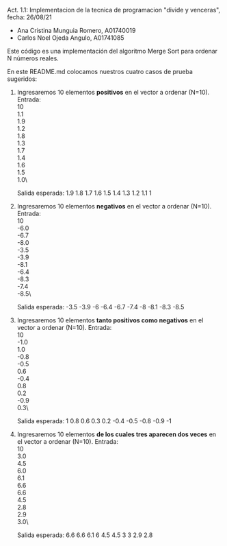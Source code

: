 Act. 1.1: Implementacion de la tecnica de programacion "divide y venceras", fecha: 26/08/21
- Ana Cristina Munguia Romero, A01740019
- Carlos Noel Ojeda Angulo, A01741085


Este código es una implementación del algoritmo Merge Sort para ordenar N números reales.

En este README.md colocamos nuestros cuatro casos de prueba sugeridos:

1. Ingresaremos 10 elementos **positivos** en el vector a ordenar (N=10). Entrada:\
    10\
    1.1\
    1.9\
    1.2\
    1.8\
    1.3\
    1.7\
    1.4\
    1.6\
    1.5\
    1.0\
    
    Salida esperada: 1.9 1.8 1.7 1.6 1.5 1.4 1.3 1.2 1.1 1
    
2. Ingresaremos 10 elementos **negativos** en el vector a ordenar (N=10). Entrada:\
    10\
    -6.0\
    -6.7\
    -8.0\
    -3.5\
    -3.9\
    -8.1\
    -6.4\
    -8.3\
    -7.4\
    -8.5\

    Salida esperada: -3.5 -3.9 -6 -6.4 -6.7 -7.4 -8 -8.1 -8.3 -8.5

3. Ingresaremos 10 elementos **tanto positivos como negativos** en el vector a ordenar (N=10). Entrada:\
    10\
    -1.0\
    1.0\
    -0.8\
    -0.5\
    0.6\
    -0.4\
    0.8\
    0.2\
    -0.9\
    0.3\
    
    Salida esperada: 1 0.8 0.6 0.3 0.2 -0.4 -0.5 -0.8 -0.9 -1

4. Ingresaremos 10 elementos **de los cuales tres aparecen dos veces** en el vector a ordenar (N=10). Entrada:\
    10\
    3.0\
    4.5\
    6.0\
    6.1\
    6.6\
    6.6\
    4.5\
    2.8\
    2.9\
    3.0\

    Salida esperada: 6.6 6.6 6.1 6 4.5 4.5 3 3 2.9 2.8
